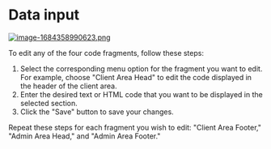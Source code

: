 # Data input

[![image-1684358990623.png](https://doc.puq.info/uploads/images/gallery/2023-05/scaled-1680-/image-1684358990623.png)](https://doc.puq.info/uploads/images/gallery/2023-05/image-1684358990623.png)

To edit any of the four code fragments, follow these steps:

1. Select the corresponding menu option for the fragment you want to edit. For example, choose "Client Area Head" to edit the code displayed in the header of the client area.
2. Enter the desired text or HTML code that you want to be displayed in the selected section.
3. Click the "Save" button to save your changes.

Repeat these steps for each fragment you wish to edit: "Client Area Footer," "Admin Area Head," and "Admin Area Footer."